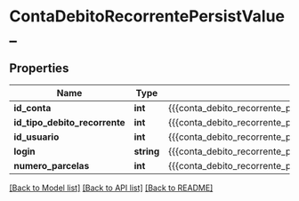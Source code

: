 # ContaDebitoRecorrentePersistValue_

## Properties
Name | Type | Description | Notes
------------ | ------------- | ------------- | -------------
**id_conta** | **int** | {{{conta_debito_recorrente_persist_id_conta_value}}} | [optional] 
**id_tipo_debito_recorrente** | **int** | {{{conta_debito_recorrente_persist_id_tipo_debito_recorrente_value}}} | [optional] 
**id_usuario** | **int** | {{{conta_debito_recorrente_persist_id_usuario_value}}} | [optional] 
**login** | **string** | {{{conta_debito_recorrente_persist_login_value}}} | [optional] 
**numero_parcelas** | **int** | {{{conta_debito_recorrente_persist_num_parcelas_value}}} | [optional] 

[[Back to Model list]](../README.md#documentation-for-models) [[Back to API list]](../README.md#documentation-for-api-endpoints) [[Back to README]](../README.md)


